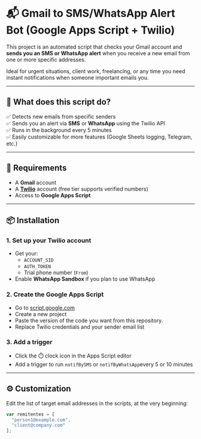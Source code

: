 # 📬 Gmail to SMS/WhatsApp Alert Bot (Google Apps Script + Twilio)

This project is an automated script that checks your Gmail account and **sends you an SMS or WhatsApp alert** when you receive a new email from one or more specific addresses.

Ideal for urgent situations, client work, freelancing, or any time you need instant notifications when someone important emails you.

---

## 🚀 What does this script do?

✅ Detects new emails from specific senders  
✅ Sends you an alert via **SMS** or **WhatsApp** using the Twilio API  
✅ Runs in the background every 5 minutes  
✅ Easily customizable for more features (Google Sheets logging, Telegram, etc.)

---

## 🧰 Requirements

- A **Gmail** account  
- A **[Twilio](https://www.twilio.com/try-twilio)** account (free tier supports verified numbers)  
- Access to **Google Apps Script**

---

## 📦 Installation

### 1. Set up your Twilio account

- Get your:
  - `ACCOUNT_SID`
  - `AUTH_TOKEN`
  - Trial phone number (`From`)
- Enable **WhatsApp Sandbox** if you plan to use WhatsApp

### 2. Create the Google Apps Script

- Go to [script.google.com](https://script.google.com/)
- Create a new project
- Paste the version of the code you want from this repository.
- Replace Twilio credentials and your sender email list

### 3. Add a trigger

- Click the ⏱️ clock icon in the Apps Script editor
- Add a trigger to run `notifBySMS` or `notifByWhatsApp`every 5 or 10 minutes

---

## ⚙️ Customization

Edit the list of target email addresses in the scripts, at the very beginning:

```javascript
var remitentes = [
  "person1@example.com",
  "client@company.com"
];


